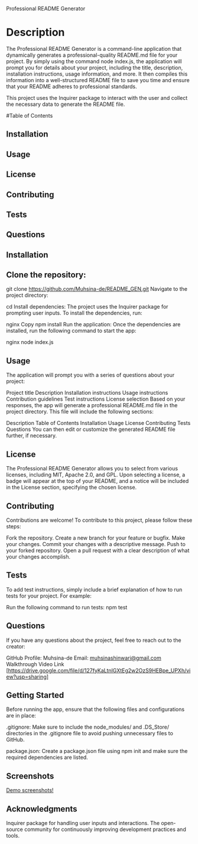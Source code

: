 Professional README Generator
# Description
The Professional README Generator is a command-line application that dynamically generates a professional-quality README.md file for your project. By simply using the command node index.js, the application will prompt you for details about your project, including the title, description, installation instructions, usage information, and more. It then compiles this information into a well-structured README file to save you time and ensure that your README adheres to professional standards.

This project uses the Inquirer package to interact with the user and collect the necessary data to generate the README file.

#Table of Contents
## Installation
## Usage
## License
## Contributing
## Tests
## Questions
## Installation


## Clone the repository:
git clone <https://github.com/Muhsina-de/README_GEN.git>
Navigate to the project directory:

cd <Develop>
Install dependencies: The project uses the Inquirer package for prompting user inputs. To install the dependencies, run:

nginx
Copy
npm install
Run the application: Once the dependencies are installed, run the following command to start the app:

nginx
node index.js


## Usage
The application will prompt you with a series of questions about your project:

Project title
Description
Installation instructions
Usage instructions
Contribution guidelines
Test instructions
License selection
Based on your responses, the app will generate a professional README.md file in the project directory. This file will include the following sections:

Description
Table of Contents
Installation
Usage
License
Contributing
Tests
Questions
You can then edit or customize the generated README file further, if necessary.

## License
The Professional README Generator allows you to select from various licenses, including MIT, Apache 2.0, and GPL. Upon selecting a license, a badge will appear at the top of your README, and a notice will be included in the License section, specifying the chosen license.

## Contributing
Contributions are welcome! To contribute to this project, please follow these steps:

Fork the repository.
Create a new branch for your feature or bugfix.
Make your changes.
Commit your changes with a descriptive message.
Push to your forked repository.
Open a pull request with a clear description of what your changes accomplish.

## Tests
To add test instructions, simply include a brief explanation of how to run tests for your project. For example:

Run the following command to run tests:
npm test


## Questions
If you have any questions about the project, feel free to reach out to the creator:

GitHub Profile: Muhsina-de
Email: muhsinashinwari@gmail.com
Walkthrough Video Link [https://drive.google.com/file/d/127fyKaLtnIGXtEg2w2OzS9HEBpe_UPXh/view?usp=sharing]

## Getting Started
Before running the app, ensure that the following files and configurations are in place:

.gitignore: Make sure to include the node_modules/ and .DS_Store/ directories in the .gitignore file to avoid pushing unnecessary files to GitHub.

package.json: Create a package.json file using npm init and make sure the required dependencies are listed.

## Screenshots
[ Demo screenshots!](/Develop/assets/install%20dependencies.png) [](/Develop/assets/prompts.png)

## Acknowledgments
Inquirer package for handling user inputs and interactions.
The open-source community for continuously improving development practices and tools.